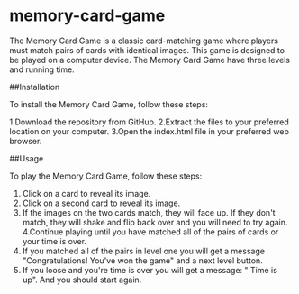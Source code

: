 # memory-card-game

The Memory Card Game is a classic card-matching game where players must match pairs of cards with identical images. This game is designed to be played on a computer device.  The Memory Card Game have three levels and running time. 

##Installation

To install the Memory Card Game, follow these steps:

1.Download the repository from GitHub.
2.Extract the files to your preferred location on your computer.
3.Open the index.html file in your preferred web browser. 

##Usage

To play the Memory Card Game, follow these steps:

1. Click on a card to reveal its image.
2. Click on a second card to reveal its image.
3. If the images on the two cards match, they will face up. If they don't match, they will shake and flip back over and you will need to try again.
4.Continue playing until you have matched all of the pairs of cards or your time is over. 
5. If you matched all of the pairs in level one you will get a message "Congratulations! You've won the game" and a next level button. 
6. If you loose and you're time is over you will get a message: " Time is up". And you should start again. 
